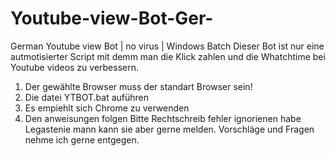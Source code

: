 # Youtube-view-Bot-Ger-
German Youtube view Bot | no virus | Windows Batch
Dieser Bot ist nur eine autmotisierter Script mit demm man die Klick zahlen und die Whatchtime bei Youtube videos zu verbessern.
1. Der gewählte Browser muss der standart Browser sein!
2. Die datei YTBOT.bat auführen
3. Es empiehlt sich Chrome zu verwenden
4. Den anweisungen folgen
Bitte Rechtschreib fehler ignorienen habe Legastenie mann kann sie aber gerne melden.
Vorschläge und Fragen nehme ich gerne entgegen.
